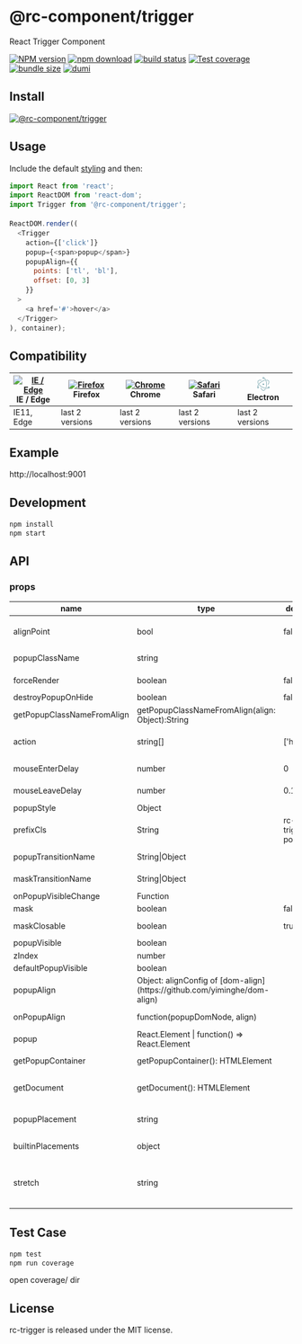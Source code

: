 # @rc-component/trigger

React Trigger Component

[![NPM version][npm-image]][npm-url]
[![npm download][download-image]][download-url]
[![build status][github-actions-image]][github-actions-url]
[![Test coverage][codecov-image]][codecov-url]
[![bundle size][bundlephobia-image]][bundlephobia-url]
[![dumi][dumi-image]][dumi-url]

[npm-image]: http://img.shields.io/npm/v/rc-checkbox.svg?style=flat-square
[npm-url]: http://npmjs.org/package/rc-checkbox
[github-actions-image]: https://github.com/react-component/checkbox/workflows/CI/badge.svg
[github-actions-url]: https://github.com/react-component/checkbox/actions
[codecov-image]: https://img.shields.io/codecov/c/github/react-component/checkbox/master.svg?style=flat-square
[codecov-url]: https://codecov.io/gh/react-component/checkbox/branch/master
[david-url]: https://david-dm.org/react-component/checkbox
[david-image]: https://david-dm.org/react-component/checkbox/status.svg?style=flat-square
[david-dev-url]: https://david-dm.org/react-component/checkbox?type=dev
[david-dev-image]: https://david-dm.org/react-component/checkbox/dev-status.svg?style=flat-square
[download-image]: https://img.shields.io/npm/dm/rc-checkbox.svg?style=flat-square
[download-url]: https://npmjs.org/package/rc-checkbox
[bundlephobia-url]: https://bundlephobia.com/result?p=rc-checkbox
[bundlephobia-image]: https://badgen.net/bundlephobia/minzip/rc-checkbox
[dumi-image]: https://img.shields.io/badge/docs%20by-dumi-blue?style=flat-square
[dumi-url]: https://github.com/umijs/dumi

## Install

[![@rc-component/trigger](https://nodei.co/npm/@rc-component/trigger.png)](https://npmjs.org/package/@rc-component/trigger)

## Usage

Include the default [styling](https://github.com/react-component/trigger/blob/master/assets/index.less#L4:L11) and then:

```js
import React from 'react';
import ReactDOM from 'react-dom';
import Trigger from '@rc-component/trigger';

ReactDOM.render((
  <Trigger
    action={['click']}
    popup={<span>popup</span>}
    popupAlign={{
      points: ['tl', 'bl'],
      offset: [0, 3]
    }}
  >
    <a href='#'>hover</a>
  </Trigger>
), container);
```

## Compatibility

| [<img src="https://raw.githubusercontent.com/alrra/browser-logos/master/src/edge/edge_48x48.png" alt="IE / Edge" width="24px" height="24px" />](http://godban.github.io/browsers-support-badges/)<br>IE / Edge | [<img src="https://raw.githubusercontent.com/alrra/browser-logos/master/src/firefox/firefox_48x48.png" alt="Firefox" width="24px" height="24px" />](http://godban.github.io/browsers-support-badges/)<br>Firefox | [<img src="https://raw.githubusercontent.com/alrra/browser-logos/master/src/chrome/chrome_48x48.png" alt="Chrome" width="24px" height="24px" />](http://godban.github.io/browsers-support-badges/)<br>Chrome | [<img src="https://raw.githubusercontent.com/alrra/browser-logos/master/src/safari/safari_48x48.png" alt="Safari" width="24px" height="24px" />](http://godban.github.io/browsers-support-badges/)<br>Safari | [<img src="https://raw.githubusercontent.com/alrra/browser-logos/master/src/electron/electron_48x48.png" alt="Electron" width="24px" height="24px" />](http://godban.github.io/browsers-support-badges/)<br>Electron |
| --- | --- | --- | --- | --- |
| IE11, Edge | last 2 versions | last 2 versions | last 2 versions | last 2 versions |

## Example

http://localhost:9001

## Development

```
npm install
npm start
```

## API

### props

<table class="table table-bordered table-striped">
    <thead>
    <tr>
        <th style="width: 100px;">name</th>
        <th style="width: 50px;">type</th>
        <th style="width: 50px;">default</th>
        <th>description</th>
    </tr>
    </thead>
    <tbody>
        <tr>
          <td>alignPoint</td>
          <td>bool</td>
          <td>false</td>
          <td>Popup will align with mouse position (support action of 'click', 'hover' and 'contextMenu')</td>
        </tr>
        <tr>
          <td>popupClassName</td>
          <td>string</td>
          <td></td>
          <td>additional className added to popup</td>
        </tr>
        <tr>
          <td>forceRender</td>
          <td>boolean</td>
          <td>false</td>
          <td>whether render popup before first show</td>
        </tr>
        <tr>
          <td>destroyPopupOnHide</td>
          <td>boolean</td>
          <td>false</td>
          <td>whether destroy popup when hide</td>
        </tr>
        <tr>
          <td>getPopupClassNameFromAlign</td>
          <td>getPopupClassNameFromAlign(align: Object):String</td>
          <td></td>
          <td>additional className added to popup according to align</td>
        </tr>
        <tr>
          <td>action</td>
          <td>string[]</td>
          <td>['hover']</td>
          <td>which actions cause popup shown. enum of 'hover','click','focus','contextMenu'</td>
        </tr>
        <tr>
          <td>mouseEnterDelay</td>
          <td>number</td>
          <td>0</td>
          <td>delay time to show when mouse enter. unit: s.</td>
        </tr>
        <tr>
          <td>mouseLeaveDelay</td>
          <td>number</td>
          <td>0.1</td>
          <td>delay time to hide when mouse leave. unit: s.</td>
        </tr>
        <tr>
          <td>popupStyle</td>
          <td>Object</td>
          <td></td>
          <td>additional style of popup</td>
        </tr>
        <tr>
          <td>prefixCls</td>
          <td>String</td>
          <td>rc-trigger-popup</td>
          <td>prefix class name</td>
        </tr>
        <tr>
          <td>popupTransitionName</td>
          <td>String|Object</td>
          <td></td>
          <td>https://github.com/react-component/animate</td>
        </tr>
        <tr>
          <td>maskTransitionName</td>
          <td>String|Object</td>
          <td></td>
          <td>https://github.com/react-component/animate</td>
        </tr>
        <tr>
          <td>onPopupVisibleChange</td>
          <td>Function</td>
          <td></td>
          <td>call when popup visible is changed</td>
        </tr>
        <tr>
          <td>mask</td>
          <td>boolean</td>
          <td>false</td>
          <td>whether to support mask</td>
        </tr>
        <tr>
          <td>maskClosable</td>
          <td>boolean</td>
          <td>true</td>
          <td>whether to support click mask to hide</td>
        </tr>
        <tr>
          <td>popupVisible</td>
          <td>boolean</td>
          <td></td>
          <td>whether popup is visible</td>
        </tr>
        <tr>
          <td>zIndex</td>
          <td>number</td>
          <td></td>
          <td>popup's zIndex</td>
        </tr>
        <tr>
          <td>defaultPopupVisible</td>
          <td>boolean</td>
          <td></td>
          <td>whether popup is visible initially</td>
        </tr>
        <tr>
          <td>popupAlign</td>
          <td>Object: alignConfig of [dom-align](https://github.com/yiminghe/dom-align)</td>
          <td></td>
          <td>popup 's align config</td>
        </tr>
        <tr>
          <td>onPopupAlign</td>
          <td>function(popupDomNode, align)</td>
          <td></td>
          <td>callback when popup node is aligned</td>
        </tr>
        <tr>
          <td>popup</td>
          <td>React.Element | function() => React.Element</td>
          <td></td>
          <td>popup content</td>
        </tr>
        <tr>
          <td>getPopupContainer</td>
          <td>getPopupContainer(): HTMLElement</td>
          <td></td>
          <td>function returning html node which will act as popup container</td>
        </tr>
        <tr>
          <td>getDocument</td>
          <td>getDocument(): HTMLElement</td>
          <td></td>
          <td>function returning document node which will be attached click event to close trigger</td>
        </tr>
        <tr>
          <td>popupPlacement</td>
          <td>string</td>
          <td></td>
          <td>use preset popup align config from builtinPlacements, can be merged by popupAlign prop</td>
        </tr>
        <tr>
          <td>builtinPlacements</td>
          <td>object</td>
          <td></td>
          <td>builtin placement align map. used by placement prop</td>
        </tr>
        <tr>
          <td>stretch</td>
          <td>string</td>
          <td></td>
          <td>Let popup div stretch with trigger element. enums of 'width', 'minWidth', 'height', 'minHeight'. (You can also mixed with 'height minWidth')</td>
        </tr>
    </tbody>
</table>


## Test Case

```
npm test
npm run coverage
```

open coverage/ dir

## License

rc-trigger is released under the MIT license.
